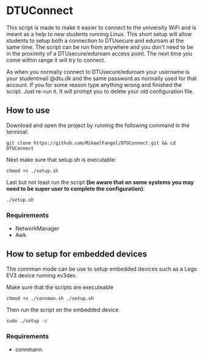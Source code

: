 # DTUConnect
This script is made to make it easier to connect to the university WiFi and is meant as a help to new students running Linux. This short setup will allow students to setup both a connection to DTUsecure and eduroam at the same time. The script can be run from anywhere and you don't need to be in the proximity of a DTUsecure/eduroam access point. The next time you come within range it will try to connect.  

As when you normally connect to DTUsecure/eduroam your username is your studentmail @dtu.dk and the same password as normally used for that account. If you for some reason type anything wrong and finished the script. Just re-run it. It will prompt you to delete your old configuration file.

## How to use
Download and open the project by running the following command in the terminal:

```
git clone https://github.com/MikaelFangel/DTUConnect.git && cd DTUConnect 
```

Next make sure that setup.sh is executable:

```
chmod +x ./setup.sh
```

Last but not least run the script **(be aware that on some systems you may need to be super user to complete the configuration)**:
```
./setup.sh
```

### Requirements
* NetworkManager
* Awk

## How to setup for embedded devices
The connman mode can be use to setup embedded devices such as a Lego EV3 device running ev3dev.

Make sure that the scripts are executeable
```
chmod +x ./connman.sh ./setup.sh
```

Then run the script on the embedded device
```
sudo ./setup -c
```

### Requirements
* connmann
